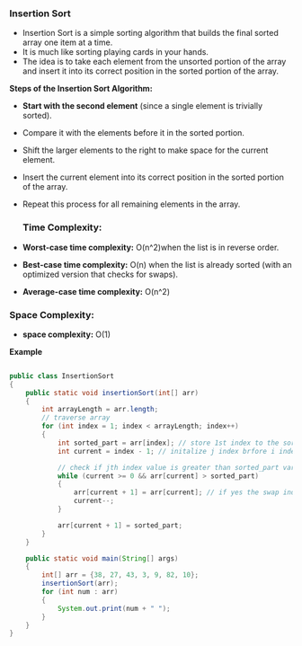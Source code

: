 ### Insertion Sort
- Insertion Sort is a simple sorting algorithm that builds the final sorted array one item at a time.
- It is much like sorting playing cards in your hands.
- The idea is to take each element from the unsorted portion of the array and insert it into its correct position in the sorted portion of the array.

**Steps of the Insertion Sort Algorithm:**
- **Start with the second element** (since a single element is trivially sorted).
- Compare it with the elements before it in the sorted portion.
- Shift the larger elements to the right to make space for the current element.
- Insert the current element into its correct position in the sorted portion of the array.
- Repeat this process for all remaining elements in the array.

  ### Time Complexity:
- **Worst-case time complexity:** O(n^2)when the list is in reverse order.
- **Best-case time complexity:** O(n) when the list is already sorted (with an optimized version that checks for swaps).
- **Average-case time complexity:** O(n^2)
  
### Space Complexity:
- **space complexity:** O(1)

**Example**
```java

public class InsertionSort
{
    public static void insertionSort(int[] arr)
    {
        int arrayLength = arr.length;
        // traverse array
        for (int index = 1; index < arrayLength; index++)
        {
            int sorted_part = arr[index]; // store 1st index to the sorted_part variable
            int current = index - 1; // initalize j index brfore i index

            // check if jth index value is greater than sorted_part variable
            while (current >= 0 && arr[current] > sorted_part)
            {
                arr[current + 1] = arr[current]; // if yes the swap index
                current--;
            }

            arr[current + 1] = sorted_part;
        }
    }

    public static void main(String[] args)
    {
        int[] arr = {38, 27, 43, 3, 9, 82, 10};
        insertionSort(arr);
        for (int num : arr)
        {
            System.out.print(num + " ");
        }
    }
}
```
